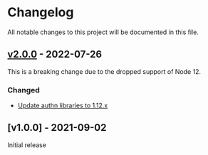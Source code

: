 # Changelog
All notable changes to this project will be documented in this file.

<a name="v2.0.0"></a>
## [v2.0.0](https://github.com/rubensworks/solid-client-authn-isomorphic.js/compare/v1.0.0...v2.0.0) - 2022-07-26

This is a breaking change due to the dropped support of Node 12.

### Changed
* [Update authn libraries to 1.12.x](https://github.com/rubensworks/solid-client-authn-isomorphic.js/commit/d6046c3b56e8774672202498647f28eef82cdc9f)

<a name="v1.0.0"></a>
## [v1.0.0] - 2021-09-02

Initial release
